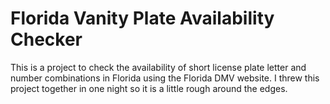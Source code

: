 
# Florida Vanity Plate Availability Checker

This is a project to check the availability of short license plate letter and number combinations in Florida using the Florida DMV website. I threw this project together in one night so it is a little rough around the edges. 



